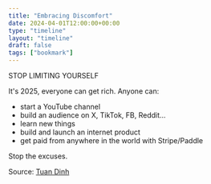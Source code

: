 ```yaml
---
title: "Embracing Discomfort"
date: 2024-04-01T12:00:00+00:00
type: "timeline"
layout: "timeline"
draft: false
tags: ["bookmark"]
---
```


STOP LIMITING YOURSELF

It's 2025, everyone can get rich. Anyone can:
- start a YouTube channel
- build an audience on X, TikTok, FB, Reddit...
- learn new things
- build and launch an internet product
- get paid from anywhere in the world with Stripe/Paddle

Stop the excuses.

Source: [Tuan Dinh](https://x.com/tdinh_me/status/1904347000604393627) 